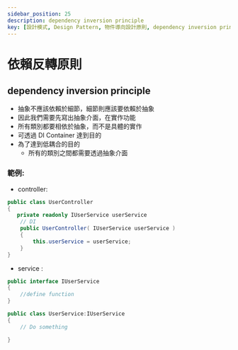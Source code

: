 ```yaml
---
sidebar_position: 25
description: dependency inversion principle
key: [設計模式, Design Pattern, 物件導向設計原則, dependency inversion principle, 依賴反轉原則]
---
```


# 依賴反轉原則
## dependency inversion principle
- 抽象不應該依賴於細節，細節則應該要依賴於抽象
- 因此我們需要先寫出抽象介面，在實作功能
- 所有類別都要相依於抽象，而不是具體的實作
- 可透過 DI Container 達到目的
- 為了達到低耦合的目的
  - 所有的類別之間都需要透過抽象介面

### 範例:

- controller:

```csharp
public class UserController
{
   private readonly IUserService userService
    // DI
    public UserController( IUserService userService )
    {
        this.userService = userService;
    }
}
```

- service :

```csharp
public interface IUserService
{
    //define function
}

public class UserService:IUserService
{
    // Do something

}
```
